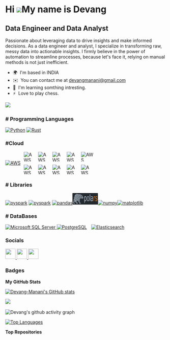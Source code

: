 Hi ![](https://user-images.githubusercontent.com/18350557/176309783-0785949b-9127-417c-8b55-ab5a4333674e.gif)My name is Devang
==============================================================================================================================

Data Engineer and Data Analyst
------------------------------

Passionate about leveraging data to drive insights and make informed decisions. As a data engineer and analyst, I specialize in transforming raw, messy data into actionable insights. I firmly believe in the power of automation to streamline processes, because let's face it, relying on manual methods is not just inefficient.

* 🌍  I'm based in INDIA
* ✉️  You can contact me at [devangmanani@gmail.com](mailto:devangmanani9999@gmail.com)
* 🧠  I'm learning somthing intresting.
* ⚡  Love to play chess.

<a href="https://www.github.com/Devang-Manani" target="_blank" rel="noreferrer"><img
src="https://img.shields.io/github/followers/Devang-Manani?logo=github&style=for-the-badge&color=0891b2&labelColor=1c1917" /></a>


### # Programming Languages

<p align="left">
<a href="https://www.python.org/" target="_blank" rel="noreferrer"><img src="https://raw.githubusercontent.com/danielcranney/readme-generator/main/public/icons/skills/python-colored.svg" width="36" height="36" alt="Python" /></a> <a href="https://www.rust-lang.org/" target="_blank" rel="noreferrer"><img src="https://raw.githubusercontent.com/danielcranney/readme-generator/main/public/icons/skills/rust-colored.svg" width="36" height="36" alt="Rust" /></a>
</p>

### #Cloud
<div style="display: flex; align-items: center;">
    <a href="https://aws.amazon.com/" target="_blank" rel="noreferrer">
        <img src="https://upload.wikimedia.org/wikipedia/commons/thumb/9/93/Amazon_Web_Services_Logo.svg/1280px-Amazon_Web_Services_Logo.svg.png" 
             width="70" height="36" alt="AWS">
    </a>
    <div style="height: 10px;"></div>
    <div style="margin-left: 10px;">
        <div style="display: flex; align-items: center;">
            <img src="https://icon.icepanel.io/AWS/svg/Analytics/Athena.svg" width="30" height="30" alt="AWS Lambda" style="margin-right: 5px;">
        </div>
        <div style="height: 10px;"></div> 
        <div style="display: flex; align-items: center;">
            <img src="https://icon.icepanel.io/AWS/svg/Analytics/Glue.svg" width="30" height="30" alt="AWS Glue" style="margin-right: 5px;">
        </div>
    </div>
    <div style="margin-left: 10px;">
        <div style="display: flex; align-items: center;">
            <img src="https://icon.icepanel.io/AWS/svg/Compute/Lambda.svg" width="30" height="30" alt="AWS Lambda" style="margin-right: 5px;">
        </div>
        <div style="height: 10px;"></div> 
        <div style="display: flex; align-items: center;">
            <img src="https://icon.icepanel.io/AWS/svg/App-Integration/Step-Functions.svg" width="30" height="30" alt="AWS Glue" style="margin-right: 5px;">
        </div>
    </div>
    <div style="margin-left: 10px;">
        <div style="display: flex; align-items: center;">
            <img src="https://icon.icepanel.io/AWS/svg/Database/Database-Migration-Service.svg" width="30" height="30" alt="AWS Lambda" style="margin-right: 5px;">
        </div>
        <div style="height: 10px;"></div> 
        <div style="display: flex; align-items: center;">
            <img src="https://icon.icepanel.io/AWS/svg/App-Integration/API-Gateway.svg" width="30" height="30" alt="AWS Glue" style="margin-right: 5px;">
        </div>
    </div>
    <div style="margin-left: 10px;">
        <div style="display: flex; align-items: center;">
            <img src="https://icon.icepanel.io/AWS/svg/Storage/Simple-Storage-Service.svg" width="30" height="30" alt="AWS Lambda" style="margin-right: 5px;">
        </div>
        <div style="height: 10px;"></div> 
        <div style="display: flex; align-items: center;">
            <img src="https://icon.icepanel.io/AWS/svg/Security-Identity-Compliance/Secrets-Manager.svg" width="30" height="30" alt="AWS Glue" style="margin-right: 5px;">
        </div>
    </div>
    <div style="margin-left: 10px;">
        <div style="display: flex; align-items: center;">
            <img src="https://branditechture.agency/brand-logos/wp-content/uploads/wpdm-cache/AWS-EC2-900x0.png" width="40" height="30" alt="AWS Lambda" style="margin-right: 5px;">
        </div>
        <div style="height: 10px;"></div> 
        <div style="display: flex; align-items: center;">
            <img src="https://icon.icepanel.io/AWS/svg/Networking-Content-Delivery/Virtual-Private-Cloud.svg" width="30" height="30" alt="AWS Glue" style="margin-right: 5px;">
        </div>
    </div>
</div>


### # Libraries
<p align="left">
<a href="https://spark.apache.org/docs/latest/api/python/index.html" target="_blank" rel="noreferrer"><img src="https://digitalcloud.training/wp-content/uploads/2023/08/a-logo-with-a-cube-and-text-description-automatic.jpeg" width="40" height="36" alt="pyspark" /></a>
<a href="https://spark.apache.org/docs/latest/api/python/index.html" target="_blank" rel="noreferrer"><img src="https://d25j9w72xt9yi4.cloudfront.net/eyJidWNrZXQiOiJkb2Nrc2hpcC1pbWFnZXMiLCJrZXkiOiJlY2ZkNjg3OGEyY2RlMTU2ZDM0NDJiNTUxZDA4NjE4YSIsImVkaXRzIjp7InJvdGF0ZSI6bnVsbCwicmVzaXplIjp7ImZpdCI6ImNvdmVyIiwid2lkdGgiOjE0NDB9fX0=" width="80" height="36" alt="pyspark" /></a>
<a href="https://pandas.pydata.org/docs/" target="_blank" rel="noreferrer"><img src="https://upload.wikimedia.org/wikipedia/commons/e/ed/Pandas_logo.svg" width="100" height="36" alt="pandas" /></a><a href="https://docs.pola.rs/" target="_blank" rel="noreferrer"><img src="https://raw.githubusercontent.com/pola-rs/polars-static/master/logos/polars_github_logo_rect_dark_name.svg" width="80" height="36" alt="Rust" /></a><a href="https://numpy.org/doc/" target="_blank" rel="noreferrer"><img src="https://upload.wikimedia.org/wikipedia/commons/3/31/NumPy_logo_2020.svg" width="100" height="36" alt="numpy" /></a><a href="https://matplotlib.org/stable/contents.html" target="_blank" rel="noreferrer"><img src="https://matplotlib.org/3.1.1/_static/logo2_compressed.svg" width="100" height="36" alt="matplotlib" /></a>
</p>

### # DataBases
<p align="left">
<a href="https://www.microsoft.com/en-us/sql-server"target="_blank" rel="noreferrer"><img src="https://assets-global.website-files.com/601064f495f4b4967f921aa9/632b60f8c1aa184a0e5766d9_202209-ms-sql-icon-3x-p-500.png" width="90" height="40" alt="Microsoft SQL Server">
</a><a href="https://www.postgresql.org/" target="_blank" rel="noreferrer"><img src="https://upload.wikimedia.org/wikipedia/commons/thumb/2/29/Postgresql_elephant.svg/1280px-Postgresql_elephant.svg.png" width="45" height="36" alt="PostgreSQL"></a><span style="margin-right: 10px;"></span>
 <a href="https://www.elastic.co/elasticsearch/" target="_blank" rel="noreferrer"><img src="https://upload.wikimedia.org/wikipedia/commons/thumb/f/f4/Elasticsearch_logo.svg/768px-Elasticsearch_logo.svg.png?20210414071206"width="170" height="36" alt="Elasticsearch">
</a>
</p>

### Socials

<p align="left"> <a href="https://www.github.com/Devang-Manani" target="_blank" rel="noreferrer"> <picture> <source media="(prefers-color-scheme: dark)" srcset="https://raw.githubusercontent.com/danielcranney/readme-generator/main/public/icons/socials/github-dark.svg" /> <source media="(prefers-color-scheme: light)" srcset="https://raw.githubusercontent.com/danielcranney/readme-generator/main/public/icons/socials/github.svg" /> <img src="https://raw.githubusercontent.com/danielcranney/readme-generator/main/public/icons/socials/github.svg" width="32" height="32" /> </picture> </a> <a href="http://www.instagram.com/devangmanani" target="_blank" rel="noreferrer"> <picture> <source media="(prefers-color-scheme: dark)" srcset="https://raw.githubusercontent.com/danielcranney/readme-generator/main/public/icons/socials/instagram-dark.svg" /> <source media="(prefers-color-scheme: light)" srcset="https://raw.githubusercontent.com/danielcranney/readme-generator/main/public/icons/socials/instagram.svg" /> <img src="https://raw.githubusercontent.com/danielcranney/readme-generator/main/public/icons/socials/instagram.svg" width="32" height="32" /> </picture> </a> <a href="https://www.linkedin.com/in/devang-manani-896270176" target="_blank" rel="noreferrer"> <picture> <source media="(prefers-color-scheme: dark)" srcset="https://raw.githubusercontent.com/danielcranney/readme-generator/main/public/icons/socials/linkedin-dark.svg" /> <source media="(prefers-color-scheme: light)" srcset="https://raw.githubusercontent.com/danielcranney/readme-generator/main/public/icons/socials/linkedin.svg" /> <img src="https://raw.githubusercontent.com/danielcranney/readme-generator/main/public/icons/socials/linkedin.svg" width="32" height="32" /> </picture> </a></p>

### Badges

<b>My GitHub Stats</b>

<a href="http://www.github.com/Devang-Manani"><img src="https://github-readme-stats.vercel.app/api?username=Devang-Manani&show_icons=true&hide=&count_private=true&title_color=0891b2&text_color=ffffff&icon_color=0891b2&bg_color=1c1917&hide_border=true&show_icons=true" alt="Devang-Manani's GitHub stats" /></a>

<a href="http://www.github.com/Devang-Manani"><img src="https://github-readme-streak-stats.herokuapp.com/?user=Devang-Manani&stroke=ffffff&background=1c1917&ring=0891b2&fire=0891b2&currStreakNum=ffffff&currStreakLabel=0891b2&sideNums=ffffff&sideLabels=ffffff&dates=ffffff&hide_border=true" /></a>

![Devang's github activity graph](https://github-readme-activity-graph.vercel.app/graph?username=devang-manani&bg_color=000000&color=ffffff&line=bcbcbc&point=ffffff&area=true&hide_border=true)

<a href="https://github.com/Devang-Manani" align="left"><img src="https://github-readme-stats.vercel.app/api/top-langs/?username=Devang-Manani&langs_count=10&title_color=0891b2&text_color=ffffff&icon_color=0891b2&bg_color=1c1917&hide_border=true&locale=en&custom_title=Top%20%Languages" alt="Top Languages" /></a>

<b>Top Repositories</b>

<div width="100%" align="center"></div><br /><br /><br /><br /><br /><br /><br />
